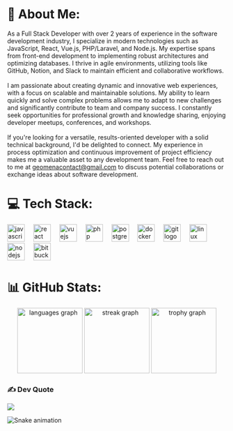 # 💫 About Me:
As a Full Stack Developer with over 2 years of experience in the software development industry, I specialize in modern technologies such as JavaScript, React, Vue.js, PHP/Laravel, and Node.js. My expertise spans from front-end development to implementing robust architectures and optimizing databases. I thrive in agile environments, utilizing tools like GitHub, Notion, and Slack to maintain efficient and collaborative workflows.
<br><br>
I am passionate about creating dynamic and innovative web experiences, with a focus on scalable and maintainable solutions. My ability to learn quickly and solve complex problems allows me to adapt to new challenges and significantly contribute to team and company success. I constantly seek opportunities for professional growth and knowledge sharing, enjoying developer meetups, conferences, and workshops.
<br><br>
If you're looking for a versatile, results-oriented developer with a solid technical background, I'd be delighted to connect. My experience in process optimization and continuous improvement of project efficiency makes me a valuable asset to any development team. Feel free to reach out to me at geomenacontact@gmail.com to discuss potential collaborations or exchange ideas about software development.

# 💻 Tech Stack:

<div align="left">
  <img src="https://cdn.jsdelivr.net/gh/devicons/devicon/icons/javascript/javascript-original.svg" height="40" alt="javascript logo"  />
  <img width="12" />
  <img src="https://cdn.jsdelivr.net/gh/devicons/devicon/icons/react/react-original.svg" height="40" alt="react logo"  />
  <img width="12" />
  <img src="https://cdn.jsdelivr.net/gh/devicons/devicon/icons/vuejs/vuejs-original.svg" height="40" alt="vuejs logo"  />
  <img width="12" />
  <img src="https://cdn.jsdelivr.net/gh/devicons/devicon/icons/php/php-original.svg" height="40" alt="php logo"  />
  <img width="12" />
  <img src="https://cdn.jsdelivr.net/gh/devicons/devicon/icons/postgresql/postgresql-original.svg" height="40" alt="postgresql logo"  />
  <img width="12" />
  <img src="https://cdn.jsdelivr.net/gh/devicons/devicon/icons/docker/docker-original.svg" height="40" alt="docker logo"  />
  <img width="12" />
  <img src="https://cdn.jsdelivr.net/gh/devicons/devicon/icons/git/git-original.svg" height="40" alt="git logo"  />
  <img width="12" />
  <img src="https://cdn.jsdelivr.net/gh/devicons/devicon/icons/linux/linux-original.svg" height="40" alt="linux logo"  />
  <img width="12" />
  <img src="https://cdn.jsdelivr.net/gh/devicons/devicon/icons/nodejs/nodejs-original.svg" height="40" alt="nodejs logo"  />
  <img width="12" />
  <img src="https://cdn.jsdelivr.net/gh/devicons/devicon/icons/bitbucket/bitbucket-original.svg" height="40" alt="bitbucket logo"  />
</div>

# 📊 GitHub Stats:

<div align="center">
  <img src="https://github-readme-stats.vercel.app/api/top-langs?username=geo-mena&locale=en&hide_title=false&layout=compact&card_width=320&langs_count=5&theme=onedark&hide_border=false&order=2" height="150" alt="languages graph"  />
  <img src="https://streak-stats.demolab.com?user=geo-mena&locale=en&mode=daily&theme=dracula&hide_border=false&border_radius=5&order=3" height="150" alt="streak graph"  />
  <img src="https://github-profile-trophy.vercel.app?username=geo-mena&theme=dracula&column=-1&row=1&margin-w=8&margin-h=8&no-bg=false&no-frame=false&order=4" height="150" alt="trophy graph"  />
</div>

### ✍️ Dev Quote
![](https://quotes-github-readme.vercel.app/api?type=horizontal&theme=radical)

<img src="https://raw.githubusercontent.com/geo-mena/geo-mena/output/snake.svg" alt="Snake animation" />

###

<!-- Proudly created with GPRM ( https://gprm.itsvg.in ) -->
